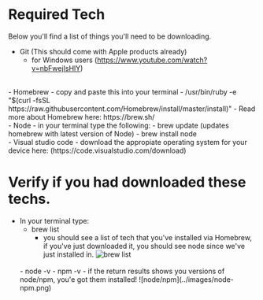 # Required Tech 

Below you'll find a list of things you'll need to be downloading. 
- Git (This should come with Apple products already)
    - for Windows users (https://www.youtube.com/watch?v=nbFwejIsHlY)
<br/>
- Homebrew
    - copy and paste this into your terminal
        - /usr/bin/ruby -e "$(curl -fsSL https://raw.githubusercontent.com/Homebrew/install/master/install)"
    - Read more about Homebrew here: https://brew.sh/
<br/>
- Node
    - in your terminal type the following: 
        - brew update (updates homebrew with latest version of Node)
        - brew install node 
<br/>
- Visual studio code 
    - download the appropiate operating system for your device here: (https://code.visualstudio.com/download)

# Verify if you had downloaded these techs. 
- In your terminal type: 
    <br>
    - brew list
        - you should see a list of tech that you've installed via Homebrew, if you've just downloaded it, you should see node since we've just installed in. 
        ![brew list](../images/brew-list.png)
    <br/>
    - node -v 
    - npm -v 
        - if the return results shows you versions of node/npm, you'e got them installed! 
        ![node/npm](../images/node-npm.png)